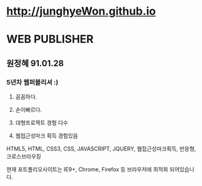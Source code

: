 # http://junghyeWon.github.io

# WEB PUBLISHER
## 원정혜 91.01.28
### 5년차 웹퍼블리셔 :)

1. 꼼꼼하다.

2. 손이빠르다.

3. 대형프로젝트 경험 다수

4. 웹접근성마크 획득 경험있음

HTML5, HTML, CSS3, CSS, JAVASCRIPT, JQUERY, 웹접근성마크획득, 반응형, 크로스브라우징

현재 포트폴리오사이트는 IE9+, Chrome, Firefox 등 브라우저에 최적화 되어있습니다.